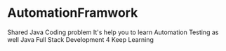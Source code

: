 # AutomationFramwork
Shared Java Coding problem 
It's help you to learn Automation Testing as well Java Full Stack Development 4
Keep Learning 
